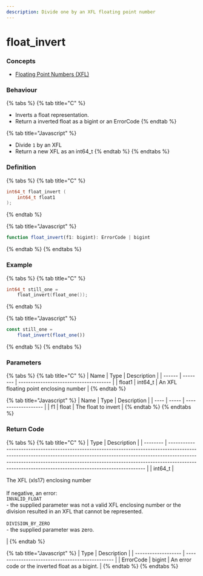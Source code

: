 ```yaml
---
description: Divide one by an XFL floating point number
---
```


# float\_invert

### Concepts

* [Floating Point Numbers (XFL)](../../../concepts/floating-point-numbers-xfl.md)

### Behaviour

{% tabs %}
{% tab title="C" %}
* Inverts a float representation.
* Return a inverted float as a bigint or an ErrorCode
{% endtab %}

{% tab title="Javascript" %}
* Divide `1` by an XFL
* Return a new XFL as an int64\_t
{% endtab %}
{% endtabs %}



### Definition

{% tabs %}
{% tab title="C" %}
```c
int64_t float_invert (
    int64_t float1
);
```


{% endtab %}

{% tab title="Javascript" %}
```javascript
function float_invert(f1: bigint): ErrorCode | bigint
```
{% endtab %}
{% endtabs %}



### Example

{% tabs %}
{% tab title="C" %}
```c
int64_t still_one =
    float_invert(float_one());
```
{% endtab %}

{% tab title="Javascript" %}
```javascript
const still_one =
    float_invert(float_one())
```
{% endtab %}
{% endtabs %}



### Parameters

{% tabs %}
{% tab title="C" %}
| Name   | Type     | Description                            |
| ------ | -------- | -------------------------------------- |
| float1 | int64\_t | An XFL floating point enclosing number |
{% endtab %}

{% tab title="Javascript" %}
| Name | Type  | Description         |
| ---- | ----- | ------------------- |
| f1   | float | The float to invert |
{% endtab %}
{% endtabs %}



### Return Code

{% tabs %}
{% tab title="C" %}
| Type     | Description                                                                                                                                                                                                                                                                                                    |
| -------- | -------------------------------------------------------------------------------------------------------------------------------------------------------------------------------------------------------------------------------------------------------------------------------------------------------------- |
| int64\_t | <p>The XFL (xls17) enclosing number<br><br>If negative, an error:<br><code>INVALID_FLOAT</code><br>- the supplied parameter was not a valid XFL enclosing number or the division resulted in an XFL that cannot be represented.<br><br><code>DIVISION_BY_ZERO</code><br>- the supplied parameter was zero.</p> |
{% endtab %}

{% tab title="Javascript" %}
| Type                | Description                                      |
| ------------------- | ------------------------------------------------ |
| ErrorCode \| bigint | An error code or the inverted float as a bigint. |
{% endtab %}
{% endtabs %}

